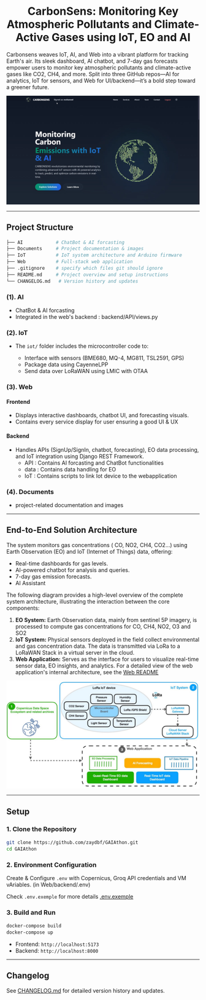 <h1 style="text-align: center;">
  CarbonSens: Monitoring Key Atmospheric Pollutants and Climate-Active Gases using IoT, EO and AI
</h1>


Carbonsens weaves IoT, AI, and Web into a vibrant platform for tracking Earth's air. Its sleek dashboard, AI chatbot, and 7-day gas forecasts empower users to monitor key atmospheric pollutants and climate-active gases like CO2, CH4, and more. Split into three GitHub repos—AI for analytics, IoT for sensors, and Web for UI/backend—it’s a bold step toward a greener future.

<p align="center"><img src="./Documents//images/Capture.png" alt="Capture" width="800" /></p>
 

---

## Project Structure

```bash
├── AI            # ChatBot & AI forcasting
├── Documents     # Project documentation & images
├── IoT           # IoT system architecture and Arduino firmware  
├── Web           # Full-stack web application 
├── .gitignore    # specify which files git should ignore
├── README.md     # Project overview and setup instructions
└── CHANGELOG.md   # Version history and updates
```

 
### (1). AI
  - ChatBot & AI forcasting 
  - Integrated in the web's backend : backend/API/views.py

### (2). IoT   
  - The `iot/` folder includes the microcontroller code to:
     
     - Interface with sensors (BME680, MQ-4, MG811, TSL2591, GPS)
     - Package data using CayenneLPP
     - Send data over LoRaWAN using LMIC with OTAA

### (3). Web

#### Frontend

- Displays interactive dashboards, chatbot UI, and forecasting visuals.
- Contains every service display for user ensuring a good UI & UX
  
#### Backend 
- Handles APIs (SignUp/SignIn, chatbot, forecasting), EO data processing, and IoT integration using Django REST Framework.
  - API : Contains AI forcasting and ChatBot functionalities
  - data : Contains data handling for EO
  - IoT : Contains scripts to link Iot device to the webapplication

### (4). Documents

- project-related documentation and images

---

## End-to-End Solution Architecture

The system monitors  gas concentrations ( CO, NO2, CH4, CO2...) using Earth Observation (EO) and IoT (Internet of Things) data, offering:

- Real-time dashboards for gas levels.
- AI-powered chatbot for analysis and queries.
- 7-day gas emission forecasts.
- AI Assistant

The following diagram provides a high-level overview of the complete system architecture, illustrating the interaction between the core components:

1. **EO System:** Earth Observation data, mainly from sentinel 5P imagery, is processed to compute gas concentrations for CO, CH4, NO2, O3 and  SO2
2. **IoT System:** Physical sensors deployed in the field collect environmental and gas concentration data. The data is transmitted via LoRa to a LoRaWAN Stack in a virtual server in the cloud.
3. **Web Application:** Serves as the interface for users to visualize real-time sensor data, EO insights, and analytics.  For a detailed view of the web application's internal architecture, see the [Web README](./Web/README.md)

![Architecture Diagram](Documents/images/GlobalArch.jpg)


---

## Setup



### 1. Clone the Repository

```bash
git clone https://github.com/zaydbf/GAIAthon.git
cd GAIAthon
```

### 2. Environment Configuration

Create & Configure `.env` with Copernicus, Groq API credentials and VM vAriables. (in Web/backend/.env)

Check `.env.exemple` for more details [.env.exemple](./Web/.env.exemple)

### 3. Build and Run


   ```bash
   docker-compose build
   docker-compose up
   ```

   - Frontend: `http://localhost:5173`
   - Backend: `http://localhost:8000`

---

## Changelog

See [CHANGELOG.md](CHANGELOG.md) for detailed version history and updates.

